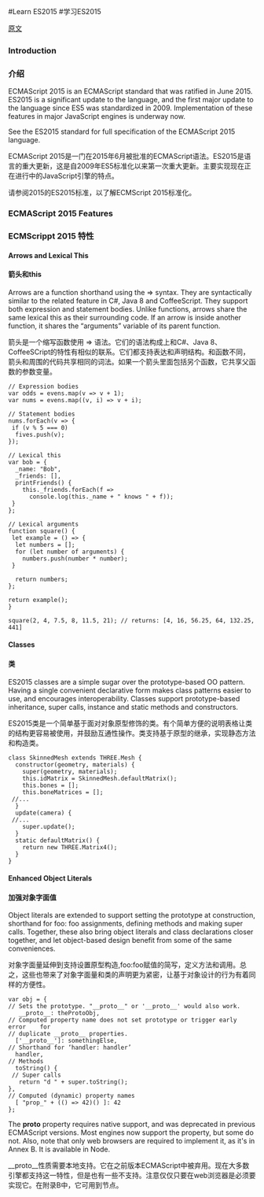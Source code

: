 #Learn ES2015
#学习ES2015

[原文](https://babeljs.io/learn-es2015/)

###   Introduction　　
###   介绍

ECMAScript 2015 is an ECMAScript standard that was ratified in June 2015.
ES2015 is a significant update to the language, and the first major update to the language since ES5 was standardized in 2009. Implementation of these features in major JavaScript engines is underway now.

See the ES2015 standard for full specification of the ECMAScript 2015 language.


ECMAScript 2015是一门在2015年6月被批准的ECMAScript语法。ES2015是语言的重大更新，这是自2009年ES5标准化以来第一次重大更新。主要实现现在正在进行中的JavaScript引擎的特点。

请参阅2015的ES2015标准，以了解ECMScript 2015标准化。

###   ECMAScript 2015 Features   ###
###   ECMScrippt 2015 特性   ###

####    Arrows and Lexical This    #####
####    箭头和this    ####

Arrows are a function shorthand using the => syntax. They are syntactically similar to the related feature in C#, Java 8 and CoffeeScript. They support both expression and statement bodies. Unlike functions, arrows share the same lexical this as their surrounding code. If an arrow is inside another function, it shares the “arguments” variable of its parent function.

箭头是一个缩写函数使用 => 语法。它们的语法构成上和C#、Java 8、CoffeeSCript的特性有相似的联系。它们都支持表达和声明结构。和函数不同，箭头和周围的代码共享相同的词法。如果一个箭头里面包括另个函数，它共享父函数的参数变量。

    // Expression bodies
	var odds = evens.map(v => v + 1);
    var nums = evens.map((v, i) => v + i);

	// Statement bodies
    nums.forEach(v => {
     if (v % 5 === 0)
      fives.push(v);
    });

    // Lexical this
    var bob = {
      _name: "Bob",
      _friends: [],
      printFriends() {
        this._friends.forEach(f =>
          console.log(this._name + " knows " + f));
     }
    };

    // Lexical arguments
    function square() {
     let example = () => {
      let numbers = [];
      for (let number of arguments) {
        numbers.push(number * number);
     }

      return numbers;
    };

    return example();
    }

    square(2, 4, 7.5, 8, 11.5, 21); // returns: [4, 16, 56.25, 64, 132.25, 441]

####    Classes    ####
####    类    ####
ES2015 classes are a simple sugar over the prototype-based OO pattern. Having a single convenient declarative form makes class patterns easier to use, and encourages interoperability. Classes support prototype-based inheritance, super calls, instance and static methods and constructors.

ES2015类是一个简单基于面对对象原型修饰的类。有个简单方便的说明表格让类的结构更容易被使用，并鼓励互通性操作。类支持基于原型的继承，实现静态方法和构造类。


    class SkinnedMesh extends THREE.Mesh {
      constructor(geometry, materials) {
        super(geometry, materials);
        this.idMatrix = SkinnedMesh.defaultMatrix();
        this.bones = [];
        this.boneMatrices = [];
     //...
      }
      update(camera) {
     //...
        super.update();
      }
      static defaultMatrix() {
        return new THREE.Matrix4();
      }
    }

####    Enhanced Object Literals    ####
####    加强对象字面值    ####

Object literals are extended to support setting the prototype at construction, shorthand for foo: foo assignments, defining methods and making super calls. Together, these also bring object literals and class declarations closer together, and let object-based design benefit from some of the same conveniences.

对象字面量延伸到支持设置原型构造,foo:foo赋值的简写，定义方法和调用。总之，这些也带来了对象字面量和类的声明更为紧密，让基于对象设计的行为有着同样的方便性。

    var obj = {
    // Sets the prototype. "__proto__" or '__proto__' would also work.
       __proto__: theProtoObj,
    // Computed property name does not set prototype or trigger early error    for
    // duplicate __proto__ properties.
      ['__proto__']: somethingElse,
    // Shorthand for ‘handler: handler’
      handler,
    // Methods
      toString() {
     // Super calls
       return "d " + super.toString();
    },
    // Computed (dynamic) property names
      [ "prop_" + (() => 42)() ]: 42
    };

The __proto__ property requires native support, and was deprecated in previous ECMAScript versions. Most engines now support the property, but some do not. Also, note that only web browsers are required to implement it, as it's in Annex B. It is available in Node.

__proto__性质需要本地支持。它在之前版本ECMAScript中被弃用。现在大多数引擎都支持这一特性，但是也有一些不支持。注意仅仅只要在web浏览器是必须要实现它。在附录B中，它可用到节点。
